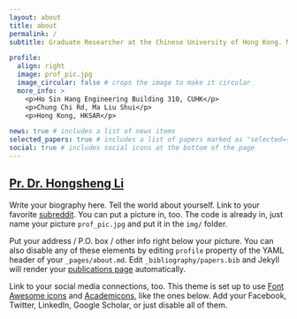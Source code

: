 ```yaml
---
layout: about
title: about
permalink: /
subtitle: Graduate Researcher at the Chinese University of Hong Kong. Multimedia Laboratory (MMLab)/Centre for Perceptual and Interactive Intelligence (CPII), Department of Information Engineering, CUHK. Advisor: Pr. Dr. Hongsheng Li.

profile:
  align: right
  image: prof_pic.jpg
  image_circular: false # crops the image to make it circular
  more_info: >
    <p>Ho Sin Hang Engineering Building 310, CUHK</p>
    <p>Chung Chi Rd, Ma Liu Shui</p>
    <p>Hong Kong, HKSAR</p>

news: true # includes a list of news items
selected_papers: true # includes a list of papers marked as "selected={true}"
social: true # includes social icons at the bottom of the page
---
```


[Pr. Dr. Hongsheng Li](https://www.ee.cuhk.edu.hk/~hsli/)
---

Write your biography here. Tell the world about yourself. Link to your favorite [subreddit](http://reddit.com). You can put a picture in, too. The code is already in, just name your picture `prof_pic.jpg` and put it in the `img/` folder.

Put your address / P.O. box / other info right below your picture. You can also disable any of these elements by editing `profile` property of the YAML header of your `_pages/about.md`. Edit `_bibliography/papers.bib` and Jekyll will render your [publications page](/al-folio/publications/) automatically.

Link to your social media connections, too. This theme is set up to use [Font Awesome icons](https://fontawesome.com/) and [Academicons](https://jpswalsh.github.io/academicons/), like the ones below. Add your Facebook, Twitter, LinkedIn, Google Scholar, or just disable all of them.
